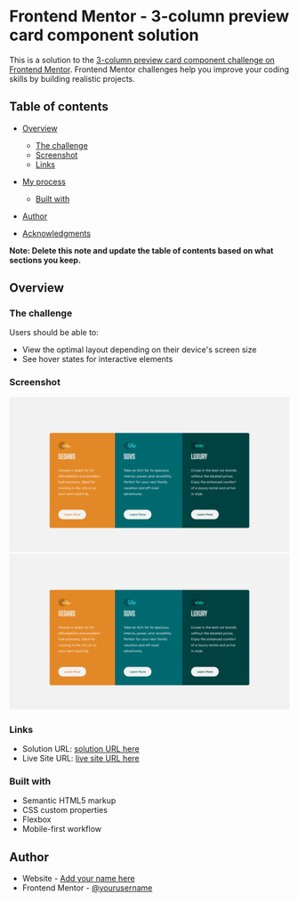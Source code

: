 # Frontend Mentor - 3-column preview card component solution

This is a solution to the [3-column preview card component challenge on Frontend Mentor](https://www.frontendmentor.io/challenges/3column-preview-card-component-pH92eAR2-). Frontend Mentor challenges help you improve your coding skills by building realistic projects. 

## Table of contents

- [Overview](#overview)
  - [The challenge](#the-challenge)
  - [Screenshot](#screenshot)
  - [Links](#links)
- [My process](#my-process)
  - [Built with](#built-with)

- [Author](#author)
- [Acknowledgments](#acknowledgments)

**Note: Delete this note and update the table of contents based on what sections you keep.**

## Overview

### The challenge

Users should be able to:

- View the optimal layout depending on their device's screen size
- See hover states for interactive elements

### Screenshot

![](screenshots/3col-lg-ss.png)
![](screenshots/3col-lg-ss.png)



### Links

- Solution URL: [solution URL here](https://your-solution-url.com)
- Live Site URL: [live site URL here](https://3-col-card-component-main.netlify.app/)



### Built with

- Semantic HTML5 markup
- CSS custom properties
- Flexbox
- Mobile-first workflow

## Author

- Website - [Add your name here](https://yehan-nilanga.netlify.app/)
- Frontend Mentor - [@yourusername](https://www.frontendmentor.io/profile/Yehan20)


